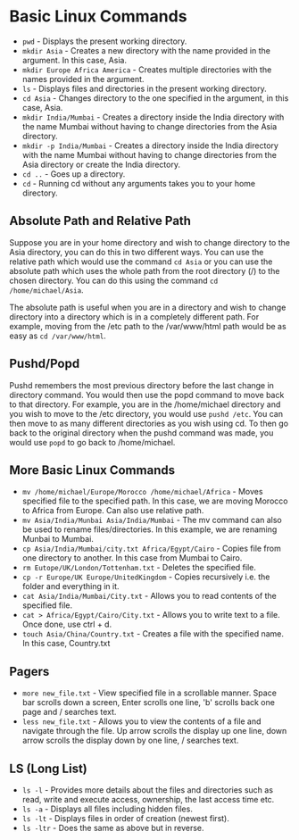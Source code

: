 # Basic Linux Commands
- `pwd` - Displays the present working directory.
- `mkdir Asia` - Creates a new directory with the name provided in the argument. In this case, Asia.
- `mkdir Europe Africa America` - Creates multiple directories with the names provided in the argument.
- `ls` - Displays files and directories in the present working directory.
- `cd Asia` - Changes directory to the one specified in the argument, in this case, Asia.
- `mkdir India/Mumbai` - Creates a directory inside the India directory with the name Mumbai without having to change directories from the Asia directory.
- `mkdir -p India/Mumbai` - Creates a directory inside the India directory with the name Mumbai without having to change directories from the Asia directory or create the India directory.
- `cd ..` - Goes up a directory.
- `cd` - Running cd without any arguments takes you to your home directory.

## Absolute Path and Relative Path
Suppose you are in your home directory and wish to change directory to the Asia directory, you can do this in two different ways. You can use the relative path which would use the command `cd Asia` or you can use the absolute path which uses the whole path from the root directory (/) to the chosen directory. You can do this using the command `cd /home/michael/Asia`.

The absolute path is useful when you are in a directory and wish to change directory into a directory which is in a completely different path. For example, moving from the /etc path to the /var/www/html path would be as easy as `cd /var/www/html`.

## Pushd/Popd
Pushd remembers the most previous directory before the last change in directory command. You would then use the popd command to move back to that directory. For example, you are in the /home/michael directory and you wish to move to the /etc directory, you would use `pushd /etc`. You can then move to as many different directories as you wish using cd. To then go back to the original directory when the pushd command was made, you would use `popd` to go back to /home/michael.

## More Basic Linux Commands
- `mv /home/michael/Europe/Morocco /home/michael/Africa` - Moves specified file to the specified path. In this case, we are moving Morocco to Africa from Europe. Can also use relative path.
- `mv Asia/India/Munbai Asia/India/Mumbai` - The mv command can also be used to rename files/directories. In this example, we are renaming Munbai to Mumbai.
- `cp Asia/India/Mumbai/city.txt Africa/Egypt/Cairo` - Copies file from one directory to another. In this case from Mumbai to Cairo.
- `rm Eutope/UK/London/Tottenham.txt` - Deletes the specified file.
- `cp -r Europe/UK Europe/UnitedKingdom` - Copies recursively i.e. the folder and everything in it.
- `cat Asia/India/Mumbai/City.txt` - Allows you to read contents of the specified file.
- `cat > Africa/Egypt/Cairo/City.txt` - Allows you to write text to a file. Once done, use ctrl + d.
- `touch Asia/China/Country.txt` - Creates a file with the specified name. In this case, Country.txt

## Pagers
- `more new_file.txt` - View specified file in a scrollable manner. Space bar scrolls down a screen, Enter scrolls one line, 'b' scrolls back one page and / searches text.
- `less new_file.txt` - Allows you to view the contents of a file and navigate through the file. Up arrow scrolls the display up one line, down arrow scrolls the display down by one line, / searches text.

## LS (Long List)
- `ls -l` - Provides more details about the files and directories such as read, write and execute access, ownership, the last access time etc.
- `ls -a` - Displays all files including hidden files. 
- `ls -lt` - Displays files in order of creation (newest first).
- `ls -ltr` - Does the same as above but in reverse.